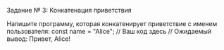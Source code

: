Задание № 3: Конкатенация приветствия

Напишите программу, которая конкатенирует приветствие с именем пользователя: const name = "Alice"; // Ваш код здесь // Ожидаемый вывод: Привет, Alice!
